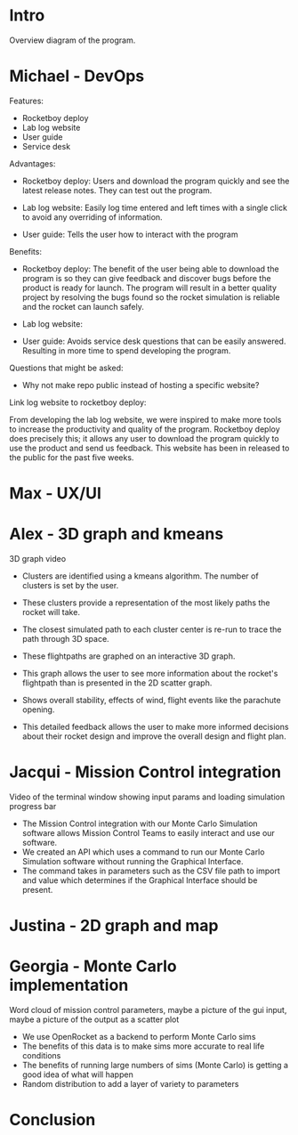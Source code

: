 # Intro
Overview diagram of the program. 

# Michael - DevOps
Features:

 - Rocketboy deploy
 - Lab log website
 - User guide
 - Service desk

Advantages:

 - Rocketboy deploy: Users and download the program quickly and see the latest release notes. They can test out the program.

 - Lab log website: Easily log time entered and left times with a single click to avoid any overriding of information.

 - User guide: Tells the user how to interact with the program


Benefits: 

 - Rocketboy deploy: The benefit of the user being able to download the program is so they can give feedback and discover bugs before the product is ready for launch. The program will result in a better quality project by resolving the bugs found so the rocket simulation is reliable and the rocket can launch safely.

 - Lab log website: 

 - User guide: Avoids service desk questions that can be easily answered. Resulting in more time to spend developing the program.


Questions that might be asked:

 - Why not make repo public instead of hosting a specific website?


Link log website to rocketboy deploy: 

From developing the lab log website, we were inspired to make more tools to increase the productivity and quality of the program. Rocketboy deploy does precisely this; it allows any user to download the program quickly to use the product and send us feedback. This website has been in released to the public for the past five weeks. 

# Max - UX/UI

# Alex - 3D graph and kmeans

3D graph video

 - Clusters are identified using a kmeans algorithm. The number of clusters is set by the user.
 - These clusters provide a representation of the most likely paths the rocket will take.
 - The closest simulated path to each cluster center is re-run to trace the path through 3D space.
 - These flightpaths are graphed on an interactive 3D graph.

 - This graph allows the user to see more information about the rocket's flightpath than is presented in the 2D scatter graph.
 - Shows overall stability, effects of wind, flight events like the parachute opening.
 - This detailed feedback allows the user to make more informed decisions about their rocket design and improve the overall design and flight plan.

# Jacqui - Mission Control integration

Video of the terminal window showing input params and loading simulation progress bar

- The Mission Control integration with our Monte Carlo Simulation software allows Mission Control Teams to easily interact and use our software.
- We created an API which uses a command to run our Monte Carlo Simulation software without running the Graphical Interface.
- The command takes in parameters such as the CSV file path to import and value which determines if the Graphical Interface should be present.


# Justina - 2D graph and map

# Georgia - Monte Carlo implementation

Word cloud of mission control parameters, maybe a picture of the gui input, maybe a picture of the output as a scatter plot

- We use OpenRocket as a backend to perform Monte Carlo sims
- The benefits of this data is to make sims more accurate to real life conditions
- The benefits of running large numbers of sims (Monte Carlo) is getting a good idea of what will happen
- Random distribution to add a layer of variety to parameters

# Conclusion
